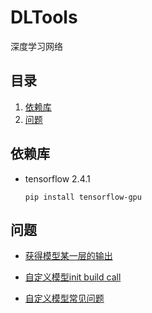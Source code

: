 # DLTools
 深度学习网络
## 目录
1. [依赖库](#依赖库)
2. [问题](#问题)


## 依赖库
- tensorflow 2.4.1

    ```pip install tensorflow-gpu```

## 问题
- [获得模型某一层的输出](https://blog.csdn.net/C_chuxin/article/details/85237690?utm_medium=distribute.pc_relevant_t0.none-task-blog-BlogCommendFromMachineLearnPai2-1.control&dist_request_id=&depth_1-utm_source=distribute.pc_relevant_t0.none-task-blog-BlogCommendFromMachineLearnPai2-1.control)

- [自定义模型init build call](https://blog.csdn.net/qq_44554428/article/details/113855124)

- [自定义模型常见问题](https://blog.csdn.net/qq_44554428/article/details/113855124)
